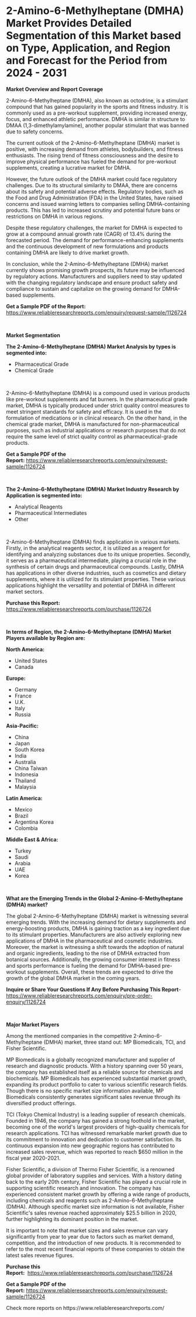 <p><h1>2-Amino-6-Methylheptane (DMHA) Market Provides Detailed Segmentation of this Market based on Type, Application, and Region and Forecast for the Period from 2024 - 2031</h1></p><p><strong>Market Overview and Report Coverage</strong></p>
<p><p>2-Amino-6-Methylheptane (DMHA), also known as octodrine, is a stimulant compound that has gained popularity in the sports and fitness industry. It is commonly used as a pre-workout supplement, providing increased energy, focus, and enhanced athletic performance. DMHA is similar in structure to DMAA (1,3-dimethylamylamine), another popular stimulant that was banned due to safety concerns.</p><p>The current outlook of the 2-Amino-6-Methylheptane (DMHA) market is positive, with increasing demand from athletes, bodybuilders, and fitness enthusiasts. The rising trend of fitness consciousness and the desire to improve physical performance has fueled the demand for pre-workout supplements, creating a lucrative market for DMHA.</p><p>However, the future outlook of the DMHA market could face regulatory challenges. Due to its structural similarity to DMAA, there are concerns about its safety and potential adverse effects. Regulatory bodies, such as the Food and Drug Administration (FDA) in the United States, have raised concerns and issued warning letters to companies selling DMHA-containing products. This has led to increased scrutiny and potential future bans or restrictions on DMHA in various regions.</p><p>Despite these regulatory challenges, the market for DMHA is expected to grow at a compound annual growth rate (CAGR) of 13.4% during the forecasted period. The demand for performance-enhancing supplements and the continuous development of new formulations and products containing DMHA are likely to drive market growth.</p><p>In conclusion, while the 2-Amino-6-Methylheptane (DMHA) market currently shows promising growth prospects, its future may be influenced by regulatory actions. Manufacturers and suppliers need to stay updated with the changing regulatory landscape and ensure product safety and compliance to sustain and capitalize on the growing demand for DMHA-based supplements.</p></p>
<p><strong>Get a Sample PDF of the Report:</strong> <a href="https://www.reliableresearchreports.com/enquiry/request-sample/1126724">https://www.reliableresearchreports.com/enquiry/request-sample/1126724</a></p>
<p>&nbsp;</p>
<p><strong>Market Segmentation</strong></p>
<p><strong>The 2-Amino-6-Methylheptane (DMHA) Market Analysis by types is segmented into:</strong></p>
<p><ul><li>Pharmaceutical Grade</li><li>Chemical Grade</li></ul></p>
<p>&nbsp;</p>
<p><p>2-Amino-6-Methylheptane (DMHA) is a compound used in various products like pre-workout supplements and fat burners. In the pharmaceutical grade market, DMHA is typically produced under strict quality control measures to meet stringent standards for safety and efficacy. It is used in the formulation of medications or in clinical research. On the other hand, in the chemical grade market, DMHA is manufactured for non-pharmaceutical purposes, such as industrial applications or research purposes that do not require the same level of strict quality control as pharmaceutical-grade products.</p></p>
<p><strong>Get a Sample PDF of the Report:</strong>&nbsp;<a href="https://www.reliableresearchreports.com/enquiry/request-sample/1126724">https://www.reliableresearchreports.com/enquiry/request-sample/1126724</a></p>
<p>&nbsp;</p>
<p><strong>The 2-Amino-6-Methylheptane (DMHA) Market Industry Research by Application is segmented into:</strong></p>
<p><ul><li>Analytical Reagents</li><li>Pharmaceutical Intermediates</li><li>Other</li></ul></p>
<p>&nbsp;</p>
<p><p>2-Amino-6-Methylheptane (DMHA) finds application in various markets. Firstly, in the analytical reagents sector, it is utilized as a reagent for identifying and analyzing substances due to its unique properties. Secondly, it serves as a pharmaceutical intermediate, playing a crucial role in the synthesis of certain drugs and pharmaceutical compounds. Lastly, DMHA has applications in other diverse industries, such as cosmetics and dietary supplements, where it is utilized for its stimulant properties. These various applications highlight the versatility and potential of DMHA in different market sectors.</p></p>
<p><strong>Purchase this Report:</strong>&nbsp; <a href="https://www.reliableresearchreports.com/purchase/1126724">https://www.reliableresearchreports.com/purchase/1126724</a></p>
<p>&nbsp;</p>
<p><strong>In terms of Region, the 2-Amino-6-Methylheptane (DMHA) Market Players available by Region are:</strong></p>
<p>
    <p> <strong> North America: </strong>
        <ul>
            <li>United States</li>
            <li>Canada</li>
        </ul>
        </p> 
    <p> <strong> Europe: </strong>
        <ul>
            <li>Germany</li>
            <li>France</li>
            <li>U.K.</li>
            <li>Italy</li>
            <li>Russia</li>
        </ul>
        </p> 
    <p> <strong> Asia-Pacific: </strong>
        <ul>
            <li>China</li>
            <li>Japan</li>
            <li>South Korea</li>
            <li>India</li>
            <li>Australia</li>
            <li>China Taiwan</li>
            <li>Indonesia</li>
            <li>Thailand</li>
            <li>Malaysia</li>
        </ul>
        </p> 
    <p> <strong> Latin America: </strong>
        <ul>
            <li>Mexico</li>
            <li>Brazil</li>
            <li>Argentina Korea</li>
            <li>Colombia</li>
        </ul>
        </p> 
    <p> <strong> Middle East & Africa: </strong>
        <ul>
            <li>Turkey</li>
            <li>Saudi</li>
            <li>Arabia</li>
            <li>UAE</li>
            <li>Korea</li>
        </ul>
    </p>
    </p>
<p>&nbsp;</p>
<p><strong>What are the Emerging Trends in the Global 2-Amino-6-Methylheptane (DMHA) market?</strong></p>
<p><p>The global 2-Amino-6-Methylheptane (DMHA) market is witnessing several emerging trends. With the increasing demand for dietary supplements and energy-boosting products, DMHA is gaining traction as a key ingredient due to its stimulant properties. Manufacturers are also actively exploring new applications of DMHA in the pharmaceutical and cosmetic industries. Moreover, the market is witnessing a shift towards the adoption of natural and organic ingredients, leading to the rise of DMHA extracted from botanical sources. Additionally, the growing consumer interest in fitness and sports performance is fueling the demand for DMHA-based pre-workout supplements. Overall, these trends are expected to drive the growth of the global DMHA market in the coming years.</p></p>
<p><strong>Inquire or Share Your Questions If Any Before Purchasing This Report</strong>- <a href="https://www.reliableresearchreports.com/enquiry/pre-order-enquiry/1126724">https://www.reliableresearchreports.com/enquiry/pre-order-enquiry/1126724</a></p>
<p>&nbsp;</p>
<p><strong>Major Market Players</strong></p>
<p><p>Among the mentioned companies in the competitive 2-Amino-6-Methylheptane (DMHA) market, three stand out: MP Biomedicals, TCI, and Fisher Scientific. </p><p>MP Biomedicals is a globally recognized manufacturer and supplier of research and diagnostic products. With a history spanning over 50 years, the company has established itself as a reliable source for chemicals and biochemicals. MP Biomedicals has experienced substantial market growth, expanding its product portfolio to cater to various scientific research fields. Though there is no specific market size information available, MP Biomedicals consistently generates significant sales revenue through its diversified product offerings.</p><p>TCI (Tokyo Chemical Industry) is a leading supplier of research chemicals. Founded in 1946, the company has gained a strong foothold in the market, becoming one of the world's largest providers of high-quality chemicals for research applications. TCI has witnessed remarkable market growth due to its commitment to innovation and dedication to customer satisfaction. Its continuous expansion into new geographic regions has contributed to increased sales revenue, which was reported to reach $650 million in the fiscal year 2020-2021.</p><p>Fisher Scientific, a division of Thermo Fisher Scientific, is a renowned global provider of laboratory supplies and services. With a history dating back to the early 20th century, Fisher Scientific has played a crucial role in supporting scientific research and innovation. The company has experienced consistent market growth by offering a wide range of products, including chemicals and reagents such as 2-Amino-6-Methylheptane (DMHA). Although specific market size information is not available, Fisher Scientific's sales revenue reached approximately $25.5 billion in 2020, further highlighting its dominant position in the market.</p><p>It is important to note that market sizes and sales revenue can vary significantly from year to year due to factors such as market demand, competition, and the introduction of new products. It is recommended to refer to the most recent financial reports of these companies to obtain the latest sales revenue figures.</p></p>
<p><strong>Purchase this Report:</strong>&nbsp;&nbsp;<a href="https://www.reliableresearchreports.com/purchase/1126724">https://www.reliableresearchreports.com/purchase/1126724</a></p>
<p></p>
<p><strong>Get a Sample PDF of the Report:</strong>&nbsp;<a href="https://www.reliableresearchreports.com/enquiry/request-sample/1126724">https://www.reliableresearchreports.com/enquiry/request-sample/1126724</a></p>
<p>Check more reports on https://www.reliableresearchreports.com/</p>